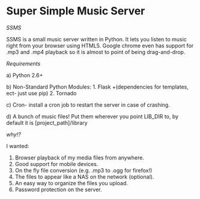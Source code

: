 Super Simple Music Server
==========================

*SSMS*

SSMS is a small music server written in Python. It lets you listen to music right from your browser using HTML5. Google chrome even has support for .mp3 and .mp4 playback so it is almost to point of being drag-and-drop. 


*Requirements*

a) Python 2.6+

b) Non-Standard Python Modules:
    1. Flask +(dependencies for templates, ect- just use pip)
    2. Tornado

c) Cron- install a cron job to restart the server in case of crashing. 

d) A bunch of music files! Put them wherever you point LIB_DIR to, by default it is
    [project_path]/library




*why!?*

I wanted: 
1. Browser playback of my media files from anywhere. 
2. Good support for mobile devices. 
3. On the fly file conversion (e.g. .mp3 to .ogg for firefox!)
4. The files to appear like a NAS on the network (optional).
5. An easy way to organize the files you upload. 
6. Password protection on the server. 

